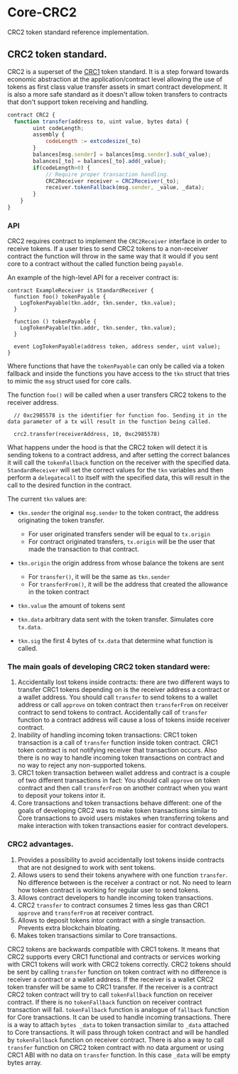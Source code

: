 # Core-CRC2
CRC2 token standard reference implementation.

## CRC2 token standard.

CRC2 is a superset of the [CRC1](https://github.com/core-coin/CIP/issues/1) token standard. It is a step forward towards economic abstraction at the application/contract level allowing the use of tokens as first class value transfer assets in smart contract development. It is also a more safe standard as it doesn't allow token transfers to contracts that don't support token receiving and handling.

```js
contract CRC2 {
  function transfer(address to, uint value, bytes data) {
        uint codeLength;
        assembly {
            codeLength := extcodesize(_to)
        }
        balances[msg.sender] = balances[msg.sender].sub(_value);
        balances[_to] = balances[_to].add(_value);
        if(codeLength>0) {
            // Require proper transaction handling.
            CRC2Receiver receiver = CRC2Receiver(_to);
            receiver.tokenFallback(msg.sender, _value, _data);
        }
    }
}
```

### API

CRC2 requires contract to implement the `CRC2Receiver` interface in order to receive tokens. If a user tries to send CRC2 tokens to a non-receiver contract the function will throw in the same way that it would if you sent core to a contract without the called function being `payable`.

An example of the high-level API for a receiver contract is:

```solidity
contract ExampleReceiver is StandardReceiver {
  function foo() tokenPayable {
    LogTokenPayable(tkn.addr, tkn.sender, tkn.value);
  }

  function () tokenPayable {
    LogTokenPayable(tkn.addr, tkn.sender, tkn.value);
  }

  event LogTokenPayable(address token, address sender, uint value);
}
```

Where functions that have the `tokenPayable` can only be called via a token fallback and inside the functions you have access to the `tkn` struct that tries to mimic the `msg` struct used for core calls.

The function `foo()` will be called when a user transfers CRC2 tokens to the receiver address.

```solidity
  // 0xc2985578 is the identifier for function foo. Sending it in the data parameter of a tx will result in the function being called.

  crc2.transfer(receiverAddress, 10, 0xc2985578)
```

What happens under the hood is that the CRC2 token will detect it is sending tokens to a contract address, and after setting the correct balances it will call the `tokenFallback` function on the receiver with the specified data. `StandardReceiver` will set the correct values for the `tkn` variables and then perform a `delegatecall` to itself with the specified data, this will result in the call to the desired function in the contract.

The current `tkn` values are:

- `tkn.sender` the original `msg.sender` to the token contract, the address originating the token transfer.
  - For user originated transfers sender will be equal to `tx.origin`
  - For contract originated transfers, `tx.origin` will be the user that made the transaction to that contract.

- `tkn.origin` the origin address from whose balance the tokens are sent
  - For `transfer()`, it will be the same as `tkn.sender`
  - For `transferFrom()`, it will be the address that created the allowance in the token contract

- `tkn.value` the amount of tokens sent
- `tkn.data` arbitrary data sent with the token transfer. Simulates core `tx.data`.
- `tkn.sig` the first 4 bytes of `tx.data` that determine what function is called.

### The main goals of developing CRC2 token standard were:
  1. Accidentally lost tokens inside contracts: there are two different ways to transfer CRC1 tokens depending on is the receiver address a contract or a wallet address. You should call `transfer` to send tokens to a wallet address or call `approve` on token contract then `transferFrom` on receiver contract to send tokens to contract. Accidentally call of `transfer` function to a contract address will cause a loss of tokens inside receiver contract.
  2. Inability of handling incoming token transactions: CRC1 token transaction is a call of `transfer` function inside token contract. CRC1 token contract is not notifying receiver that transaction occurs. Also there is no way to handle incoming token transactions on contract and no way to reject any non-supported tokens.
  3. CRC1 token transaction between wallet address and contract is a couple of two different transactions in fact: You should call `approve` on token contract and then call `transferFrom` on another contract when you want to deposit your tokens intor it.
  4. Core transactions and token transactions behave different: one of the goals of developing CRC2 was to make token transactions similar to Core transactions to avoid users mistakes when transferring tokens and make interaction with token transactions easier for contract developers.

### CRC2 advantages.
  1. Provides a possibility to avoid accidentally lost tokens inside contracts that are not designed to work with sent tokens.
  2. Allows users to send their tokens anywhere with one function `transfer`. No difference between is the receiver a contract or not. No need to learn how token contract is working for regular user to send tokens.
  3. Allows contract developers to handle incoming token transactions.
  4. CRC2 `transfer` to contract consumes 2 times less gas than CRC1 `approve` and `transferFrom` at receiver contract.
  5. Allows to deposit tokens intor contract with a single transaction. Prevents extra blockchain bloating.
  6. Makes token transactions similar to Core transactions.

  CRC2 tokens are backwards compatible with CRC1 tokens. It means that CRC2 supports every CRC1 functional and contracts or services working with CRC1 tokens will work with CRC2 tokens correctly.
CRC2 tokens should be sent by calling `transfer` function on token contract with no difference is receiver a contract or a wallet address. If the receiver is a wallet CRC2 token transfer will be same to CRC1 transfer. If the receiver is a contract CRC2 token contract will try to call `tokenFallback` function on receiver contract. If there is no `tokenFallback` function on receiver contract transaction will fail. `tokenFallback` function is analogue of `fallback` function for Core transactions. It can be used to handle incoming transactions. There is a way to attach `bytes _data` to token transaction similar to `_data` attached to Core transactions. It will pass through token contract and will be handled by `tokenFallback` function on receiver contract. There is also a way to call `transfer` function on CRC2 token contract with no data argument or using CRC1 ABI with no data on `transfer` function. In this case `_data` will be empty bytes array.
